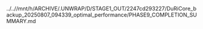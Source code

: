 ../..//mnt/h/ARCHIVE/.UNWRAP/D/STAGE1_OUT/2247cd293227/DuRiCore_backup_20250807_094339_optimal_performance/PHASE9_COMPLETION_SUMMARY.md